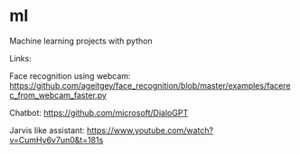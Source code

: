# ml
Machine learning projects with python

Links:

Face recognition using webcam:
https://github.com/ageitgey/face_recognition/blob/master/examples/facerec_from_webcam_faster.py

Chatbot:
https://github.com/microsoft/DialoGPT

Jarvis like assistant:
https://www.youtube.com/watch?v=CumHy6v7un0&t=181s
